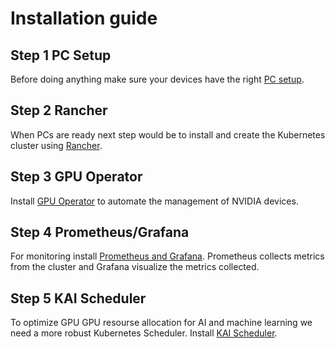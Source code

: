 # Installation guide
## Step 1 PC Setup
Before doing anything make sure your devices have the right [PC setup](PC%20setup/README.md).

## Step 2 Rancher
When PCs are ready next step would be to install and create the Kubernetes cluster using [Rancher](Rancher/README.md).

## Step 3 GPU Operator
Install [GPU Operator](GPU%20Operator/README.md) to automate the management of NVIDIA devices.

## Step 4 Prometheus/Grafana
For monitoring install [Prometheus and Grafana](Monitoring/README.md). Prometheus collects metrics from the cluster and Grafana visualize the metrics collected.

## Step 5 KAI Scheduler
To optimize GPU GPU resourse allocation for AI and machine learning we need a more robust Kubernetes Scheduler. Install [KAI Scheduler](KAI%20Scheduler/README.md).
